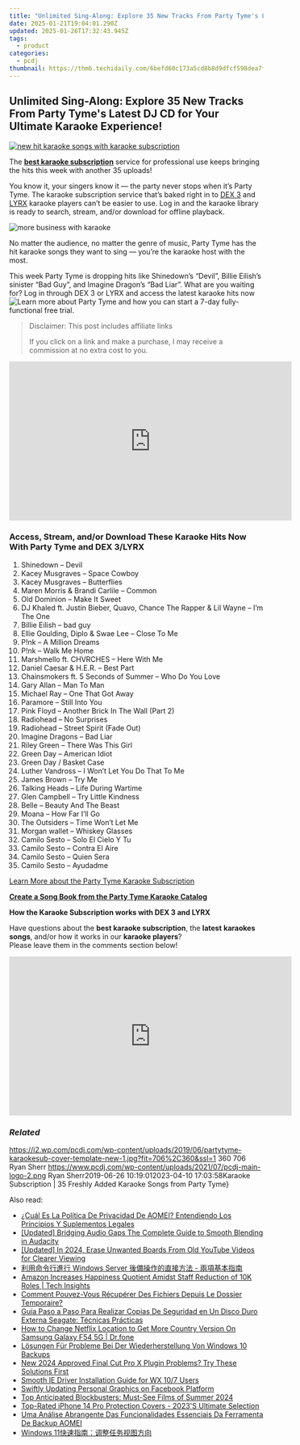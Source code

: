 ```yaml
---
title: "Unlimited Sing-Along: Explore 35 New Tracks From Party Tyme's Latest DJ CD for Your Ultimate Karaoke Experience!"
date: 2025-01-21T19:04:01.290Z
updated: 2025-01-26T17:32:43.945Z
tags:
  - product
categories:
  - pcdj
thumbnail: https://thmb.techidaily.com/6befd60c173a5cd8b8d9dfcf598dea7f7e1558ad2a50419820d4a5c540b52039.jpg
---
```


## Unlimited Sing-Along: Explore 35 New Tracks From Party Tyme's Latest DJ CD for Your Ultimate Karaoke Experience!

[![new hit karaoke songs with karaoke subscription](https://i2.wp.com/pcdj.com/wp-content/uploads/2019/06/partytyme-karaokesub-cover-template-new-1.jpg?resize=706%2C321&ssl=1)](https://i2.wp.com/pcdj.com/wp-content/uploads/2019/06/partytyme-karaokesub-cover-template-new-1.jpg?fit=706%2C360&ssl=1 "new hit karaoke songs with karaoke subscription")

The [**best karaoke subscription**](https://tools.techidaily.com/pcdj/products/) service for professional use keeps bringing the hits this week with another 35 uploads!

You know it, your singers know it — the party never stops when it’s Party Tyme. The karaoke subscription service that’s baked right in to [DEX 3](https://tools.techidaily.com/pcdj/products/) and [LYRX](http://www.lyrxkaraoke.com/) karaoke players can’t be easier to use. Log in and the karaoke library is ready to search, stream, and/or download for offline playback.

![more business with karaoke](https://i0.wp.com/pcdj.com/wp-content/uploads/2018/10/dex3karaoke-square.jpg?fit=300%2C300&ssl=1 "more business with karaoke")

No matter the audience, no matter the genre of music, Party Tyme has the hit karaoke songs they want to sing — you’re the karaoke host with the most.

This week Party Tyme is dropping hits like Shinedown’s “Devil”, Billie Eilish’s sinister “Bad Guy”, and Imagine Dragon’s “Bad Liar”. What are you waiting for? Log in through DEX 3 or LYRX and access the latest karaoke hits now![Learn more about Party Tyme](https://tools.techidaily.com/pcdj/products/) and how you can start a 7-day fully-functional free trial.

>  Disclaimer: This post includes affiliate links
>
>  If you click on a link and make a purchase, I may receive a commission at no extra cost to you.
>

<!-- affiliate ads begin -->
<iframe width="560" height="315" src="https://www.youtube.com/embed/JAkb8Bv3AU4?si=2rHwnZYTzTLieKgY" title="YouTube video player" frameborder="0" allow="accelerometer; autoplay; clipboard-write; encrypted-media; gyroscope; picture-in-picture; web-share" referrerpolicy="strict-origin-when-cross-origin" allowfullscreen></iframe>
<!-- affiliate ads end -->

### Access, Stream, and/or Download These Karaoke Hits Now With Party Tyme and DEX 3/LYRX

1. Shinedown – Devil
2. Kacey Musgraves – Space Cowboy
3. Kacey Musgraves – Butterflies
4. Maren Morris & Brandi Carlile – Common
5. Old Dominion – Make It Sweet
6. DJ Khaled ft. Justin Bieber, Quavo, Chance The Rapper & Lil Wayne – I’m The One
7. Billie Eilish – bad guy
8. Ellie Goulding, Diplo & Swae Lee – Close To Me
9. P!nk – A Million Dreams
10. P!nk – Walk Me Home
11. Marshmello ft. CHVRCHES – Here With Me
12. Daniel Caesar & H.E.R. – Best Part
13. Chainsmokers ft. 5 Seconds of Summer – Who Do You Love
14. Gary Allan – Man To Man
15. Michael Ray – One That Got Away
16. Paramore – Still Into You
17. Pink Floyd – Another Brick In The Wall (Part 2)
18. Radiohead – No Surprises
19. Radiohead – Street Spirit (Fade Out)
20. Imagine Dragons – Bad Liar
21. Riley Green – There Was This Girl
22. Green Day – American Idiot
23. Green Day / Basket Case
24. Luther Vandross – I Won’t Let You Do That To Me
25. James Brown – Try Me
26. Talking Heads – Life During Wartime
27. Glen Campbell – Try Little Kindness
28. Belle – Beauty And The Beast
29. Moana – How Far I’ll Go
30. The Outsiders – Time Won’t Let Me
31. Morgan wallet – Whiskey Glasses
32. Camilo Sesto – Solo El Cielo Y Tu
33. Camilo Sesto – Contra El Aire
34. Camilo Sesto – Quien Sera
35. Camilo Sesto – Ayudadme

[Learn More about the Party Tyme Karaoke Subscription](https://tools.techidaily.com/pcdj/products/)

[**Create a Song Book from the Party Tyme Karaoke Catalog**](https://tools.techidaily.com/pcdj/products/)

**How the Karaoke Subscription works with DEX 3 and LYRX**  

Have questions about the **best karaoke subscription**, the **latest** **karaokes songs**, and/or how it works in our **karaoke players**?  
Please leave them in the comments section below!

<!-- affiliate ads begin -->
<iframe width="560" height="315" src="https://www.youtube.com/embed/td3ojuzhloY?si=N_maQNiJWrJp7XZl" title="YouTube video player" frameborder="0" allow="accelerometer; autoplay; clipboard-write; encrypted-media; gyroscope; picture-in-picture; web-share" referrerpolicy="strict-origin-when-cross-origin" allowfullscreen></iframe>
<!-- affiliate ads end -->

### _Related_

https://i2.wp.com/pcdj.com/wp-content/uploads/2019/06/partytyme-karaokesub-cover-template-new-1.jpg?fit=706%2C360&ssl=1 360 706 Ryan Sherr https://www.pcdj.com/wp-content/uploads/2021/07/pcdj-main-logo-2.png Ryan Sherr2019-06-26 10:19:012023-04-10 17:03:58Karaoke Subscription | 35 Freshly Added Karaoke Songs from Party Tyme}

<ins class="adsbygoogle"
     style="display:block"
     data-ad-format="autorelaxed"
     data-ad-client="ca-pub-7571918770474297"
     data-ad-slot="1223367746"></ins>

<ins class="adsbygoogle"
     style="display:block"
     data-ad-client="ca-pub-7571918770474297"
     data-ad-slot="8358498916"
     data-ad-format="auto"
     data-full-width-responsive="true"></ins>

<span class="atpl-alsoreadstyle">Also read:</span>
<div><ul>
<li><a href="https://discover-fantastic.techidaily.com/cual-es-la-politica-de-privacidad-de-aomei-entendiendo-los-principios-y-suplementos-legales/"><u>¿Cuál Es La Política De Privacidad De AOMEI? Entendiendo Los Principios Y Suplementos Legales</u></a></li>
<li><a href="https://extra-tips.techidaily.com/updated-bridging-audio-gaps-the-complete-guide-to-smooth-blending-in-audacity/"><u>[Updated] Bridging Audio Gaps The Complete Guide to Smooth Blending in Audacity</u></a></li>
<li><a href="https://facebook-record-videos.techidaily.com/updated-in-2024-erase-unwanted-boards-from-old-youtube-videos-for-clearer-viewing/"><u>[Updated] In 2024, Erase Unwanted Boards From Old YouTube Videos for Clearer Viewing</u></a></li>
<li><a href="https://discover-fantastic.techidaily.com/1728508068736-windows-server/"><u>利用命令行進行 Windows Server 後備操作的直接方法 - 兩項基本指南</u></a></li>
<li><a href="https://techno-recovery.techidaily.com/amazon-increases-happiness-quotient-amidst-staff-reduction-of-10k-roles-tech-insights/"><u>Amazon Increases Happiness Quotient Amidst Staff Reduction of 10K Roles | Tech Insights</u></a></li>
<li><a href="https://discover-fantastic.techidaily.com/comment-pouvez-vous-recuperer-des-fichiers-depuis-le-dossier-temporaire/"><u>Comment Pouvez-Vous Récupérer Des Fichiers Depuis Le Dossier Temporaire?</u></a></li>
<li><a href="https://discover-fantastic.techidaily.com/guia-paso-a-paso-para-realizar-copias-de-seguridad-en-un-disco-duro-externa-seagate-tecnicas-practicas/"><u>Guía Paso a Paso Para Realizar Copias De Seguridad en Un Disco Duro Externa Seagate: Técnicas Prácticas</u></a></li>
<li><a href="https://fake-location.techidaily.com/how-to-change-netflix-location-to-get-more-country-version-on-samsung-galaxy-f54-5g-drfone-by-drfone-virtual-android/"><u>How to Change Netflix Location to Get More Country Version On Samsung Galaxy F54 5G | Dr.fone</u></a></li>
<li><a href="https://discover-fantastic.techidaily.com/losungen-fur-probleme-bei-der-wiederherstellung-von-windows-10-backups/"><u>Lösungen Für Probleme Bei Der Wiederherstellung Von Windows 10 Backups</u></a></li>
<li><a href="https://smart-video-editing.techidaily.com/new-2024-approved-final-cut-pro-x-plugin-problems-try-these-solutions-first/"><u>New 2024 Approved Final Cut Pro X Plugin Problems? Try These Solutions First</u></a></li>
<li><a href="https://driver-install.techidaily.com/smooth-ie-driver-installation-guide-for-wx-107-users/"><u>Smooth IE Driver Installation Guide for WX 10/7 Users</u></a></li>
<li><a href="https://facebook.techidaily.com/swiftly-updating-personal-graphics-on-facebook-platform/"><u>Swiftly Updating Personal Graphics on Facebook Platform</u></a></li>
<li><a href="https://some-approaches.techidaily.com/top-anticipated-blockbusters-must-see-films-of-summer-2024/"><u>Top Anticipated Blockbusters: Must-See Films of Summer 2024</u></a></li>
<li><a href="https://buynow-reviews.techidaily.com/top-rated-iphone-14-pro-protection-covers-2023s-ultimate-selection/"><u>Top-Rated iPhone 14 Pro Protection Covers - 2023'S Ultimate Selection</u></a></li>
<li><a href="https://discover-fantastic.techidaily.com/uma-analise-abrangente-das-funcionalidades-essenciais-da-ferramenta-de-backup-aomei/"><u>Uma Análise Abrangente Das Funcionalidades Essenciais Da Ferramenta De Backup AOMEI</u></a></li>
<li><a href="https://discover-fantastic.techidaily.com/1728502271773-windows-11/"><u>Windows 11快速指南：调整任务视图方向</u></a></li>
</ul></div>

